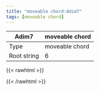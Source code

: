 ```yaml
---
title: "moveable chord:Adim7"
tags: [moveable chord]
---
```


|Adim7|moveable chord|
|---|---|
|Type|moveable chord|
|Root string|6|
{{< rawhtml >}}
<div class="container"></div>
<script>
const selector = '#container';
const chord = new ChordBox(selector);
chord.draw((new String("5X554X")));
</script>
{{< /rawhtml >}}
